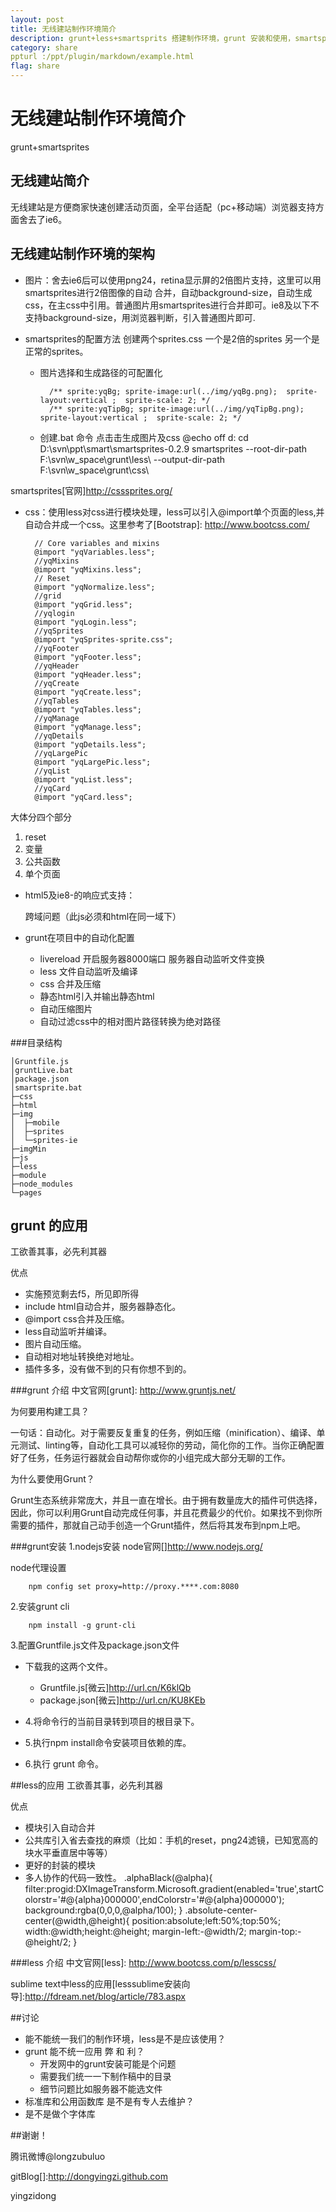 ```yaml
---
layout: post
title: 无线建站制作环境简介
description: grunt+less+smartsprits 搭建制作环境，grunt 安装和使用，smartsprites 自动合并图片，less组织css代码。自动化神器，剩去重复劳动的工作
category: share
ppturl :/ppt/plugin/markdown/example.html
flag: share
---
```


# 无线建站制作环境简介

grunt+smartsprites



## 无线建站简介

无线建站是方便商家快速创建活动页面，全平台适配（pc+移动端）浏览器支持方面舍去了ie6。



## 无线建站制作环境的架构


* 图片：舍去ie6后可以使用png24，retina显示屏的2倍图片支持，这里可以用smartsprites进行2倍图像的自动  合并，自动background-size，自动生成css，在主css中引用。普通图片用smartsprites进行合并即可。ie8及以下不支持background-size，用浏览器判断，引入普通图片即可.
		<!--[if lt IE 9]>
			<link href="../css/yqSpritesIe-sprite.css" rel="stylesheet" media="screen">
		<![endif]-->


* smartsprites的配置方法 创建两个sprites.css 一个是2倍的sprites 另一个是正常的sprites。
	* 图片选择和生成路径的可配置化

			/** sprite:yqBg; sprite-image:url(../img/yqBg.png);  sprite-layout:vertical ;  sprite-scale: 2; */
			/** sprite:yqTipBg; sprite-image:url(../img/yqTipBg.png);  sprite-layout:vertical ;  sprite-scale: 2; */
	* 创建.bat 命令 点击击生成图片及css
			@echo off 
			d:
			cd D:\svn\ppt\smart\smartsprites-0.2.9
			smartsprites  --root-dir-path F:\svn\w_space\grunt\less\ --output-dir-path F:\svn\w_space\grunt\css\

smartsprites[官网]http://csssprites.org/


* css：使用less对css进行模块处理，less可以引入@import单个页面的less,并自动合并成一个css。这里参考了[Bootstrap]: http://www.bootcss.com/ 

		// Core variables and mixins
		@import "yqVariables.less";
		//yqMixins
		@import "yqMixins.less";
		// Reset
		@import "yqNormalize.less";
		//grid
		@import "yqGrid.less";
		//yqlogin
		@import "yqLogin.less";
		//yqSprites
		@import "yqSprites-sprite.css";
		//yqFooter
		@import "yqFooter.less";
		//yqHeader
		@import "yqHeader.less";
		//yqCreate
		@import "yqCreate.less";
		//yqTables
		@import "yqTables.less";
		//yqManage
		@import "yqManage.less";
		//yqDetails
		@import "yqDetails.less";
		//yqLargePic
		@import "yqLargePic.less";
		//yqList
		@import "yqList.less";
		//yqCard
		@import "yqCard.less";
			

大体分四个部分 
1. reset 
2. 变量 
3. 公共函数 
4. 单个页面


* html5及ie8-的响应式支持：
		<!--[if lt IE 9]>
			<script src="http://mat1.gtimg.com/www/mb/falcon/js/shiv.js"></script>
		<![endif]-->

	跨域问题（此js必须和html在同一域下）


* grunt在项目中的自动化配置

	* livereload 开启服务器8000端口 服务器自动监听文件变换
	* less 文件自动监听及编译
	* css 合并及压缩
	* 静态html引入并输出静态html
	* 自动压缩图片
	* 自动过滤css中的相对图片路径转换为绝对路径


###目录结构

	│Gruntfile.js
	│gruntLive.bat
	│package.json
	│smartsprite.bat 
	├─css
	├─html
	├─img
	│  ├─mobile     
	│  ├─sprites    
	│  └─sprites-ie     
	├─imgMin
	├─js  
	├─less
	├─module  
	├─node_modules              
	└─pages




## grunt 的应用
工欲善其事，必先利其器


优点

*  实施预览剩去f5，所见即所得
*  include html自动合并，服务器静态化。
*  @import css合并及压缩。
*  less自动监听并编译。
*  图片自动压缩。
*  自动相对地址转换绝对地址。
*  插件多多，没有做不到的只有你想不到的。


###grunt 介绍
中文官网[grunt]: http://www.gruntjs.net/

为何要用构建工具？

一句话：自动化。对于需要反复重复的任务，例如压缩（minification）、编译、单元测试、linting等，自动化工具可以减轻你的劳动，简化你的工作。当你正确配置好了任务，任务运行器就会自动帮你或你的小组完成大部分无聊的工作。


为什么要使用Grunt？

Grunt生态系统非常庞大，并且一直在增长。由于拥有数量庞大的插件可供选择，因此，你可以利用Grunt自动完成任何事，并且花费最少的代价。如果找不到你所需要的插件，那就自己动手创造一个Grunt插件，然后将其发布到npm上吧。


###grunt安装
1.nodejs安装
node官网[]http://www.nodejs.org/

node代理设置

		npm config set proxy=http://proxy.****.com:8080 


2.安装grunt cli	

		npm install -g grunt-cli

3.配置Gruntfile.js文件及package.json文件

* 下载我的这两个文件。
	* Gruntfile.js[微云]http://url.cn/K6klQb
	* package.json[微云]http://url.cn/KU8KEb


* 4.将命令行的当前目录转到项目的根目录下。
* 5.执行npm install命令安装项目依赖的库。
* 6.执行 grunt 命令。



##less的应用
工欲善其事，必先利其器


优点

*  模块引入自动合并
*  公共库引入省去查找的麻烦（比如：手机的reset，png24滤镜，已知宽高的块水平垂直居中等等）
*  更好的封装的模块
*  多人协作的代码一致性。
		.alphaBlack(@alpha){
		  filter:progid:DXImageTransform.Microsoft.gradient(enabled='true',startColorstr='#@{alpha}000000',endColorstr='#@{alpha}000000');
		  background:rgba(0,0,0,@alpha/100);
		}
		.absolute-center-center(@width,@height){
		  position:absolute;left:50%;top:50%;
		  width:@width;height:@height;
		  margin-left:-@width/2; margin-top:-@height/2;
		}


###less 介绍
中文官网[less]: http://www.bootcss.com/p/lesscss/

sublime text中less的应用[lesssublime安装向导]:http://fdream.net/blog/article/783.aspx



##讨论

* 能不能统一我们的制作环境，less是不是应该使用？
* grunt 能不统一应用 弊 和 利？
	* 开发网中的grunt安装可能是个问题
	* 需要我们统一一下制作稿中的目录
	* 细节问题比如服务器不能选文件
* 标准库和公用函数库 是不是有专人去维护？
* 是不是做个字体库



##谢谢！

腾讯微博@longzubuluo

gitBlog[]:http://dongyingzi.github.com

yingzidong